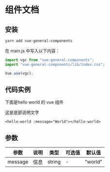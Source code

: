 # 组件文档

## 安装

```bash
yarn add vue-general-components
```

在 main.js 中写入以下内容：

```js
import vgc from "vue-general-components";
import "vue-general-components/lib/index.css";

Vue.use(vgc);
```

## 代码实例

<code-box title="标题" description="这是helloworld的demo简单描述支持`简单md格式`">
  <p>下面是hello world 的 vue 组件</p>
  <hello-world message="World"></hello-world>
  <p>这是底部说明文字</p>
</code-box>

```vue
<hello-world :message="World"></hello-world>
```

## 参数

| 参数    | 说明 | 类型   | 可选值 | 默认值  |
| ------- | ---- | ------ | ------ | ------- |
| message | 信息 | string | -      | "world" |
